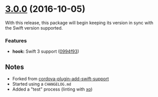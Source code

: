 <a name="3.0.0"></a>
# [3.0.0](https://github.com/bitjson/cordova-plugin-swift-support/compare/1.3.2...v3.0.0) (2016-10-05)

With this release, this package will begin keeping its version in sync with the Swift version supported.

### Features

* **hook:** Swift 3 support ([0994f93](https://github.com/bitjson/cordova-plugin-swift-support/commit/0994f93))

## Notes

* Forked from [cordova-plugin-add-swift-support](https://github.com/akofman/cordova-plugin-add-swift-support)
* Started using a `CHANGELOG.md`
* Added a "test" process (linting with [xo](https://github.com/sindresorhus/xo))
